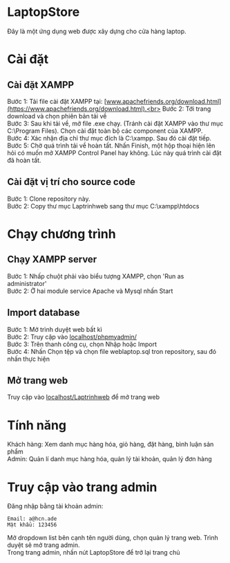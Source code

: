 # LaptopStore

Đây là một ứng dụng web được xây dựng cho cửa hàng laptop.
# Cài đặt
## Cài đặt XAMPP
Bước 1: Tải file cài đặt XAMPP tại: [www.apachefriends.org/download.html](https://www.apachefriends.org/download.html).<br>
Bước 2: Tới trang download và chọn phiên bản tải về<br>
Bước 3: Sau khi tải về, mở file .exe chạy. (Tránh cài đặt XAMPP vào thư mục C:\Program Files). Chọn cài đặt toàn bộ các component của XAMPP.<br>
Bước 4: Xác nhận địa chỉ thư mục đích là C:\xampp. Sau đó cài đặt tiếp.<br>
Bước 5: Chờ quá trình tải về hoàn tất. Nhấn Finish, một hộp thoại hiện lên hỏi có muốn mở XAMPP Control Panel hay không. Lúc này quá trình cài đặt đã hoàn tất.
## Cài đặt vị trí cho source code
Bước 1: Clone repository này.<br>
Bước 2: Copy thư mục Laptrinhweb sang thư mục C:\xampp\htdocs
# Chạy chương trình
## Chạy XAMPP server
Bước 1: Nhấp chuột phải vào biểu tượng XAMPP, chọn 'Run as administrator'<br>
Bước 2: Ở hai module service Apache và Mysql nhấn Start
## Import database
Bước 1: Mở trình duyệt web bất kì<br>
Bước 2: Truy cập vào [localhost/phpmyadmin/](http://localhost/phpmyadmin/)<br>
Bước 3: Trên thanh công cụ, chọn Nhập hoặc Import<br>
Bước 4: Nhấn Chọn tệp và chọn file weblaptop.sql tron repository, sau đó nhấn thực hiện
## Mở trang web
Truy cập vào [localhost/Laptrinhweb](http://localhost/Laptrinhweb/) để mở trang web
# Tính năng
Khách hàng: Xem danh mục hàng hóa, giỏ hàng, đặt hàng, bình luận sản phẩm<br>
Admin: Quản lí danh mục hàng hóa, quản lý tài khoản, quản lý đơn hàng
# Truy cập vào trang admin
Đăng nhập bằng tài khoản admin:<br>
```
Email: a@hcn.ade
Mật khẩu: 123456
```
Mở dropdown list bên cạnh tên người dùng, chọn quản lý trang web. Trình duyệt sẽ mở trang admin.<br>
Trong trang admin, nhấn nút LaptopStore để trở lại trang chủ

